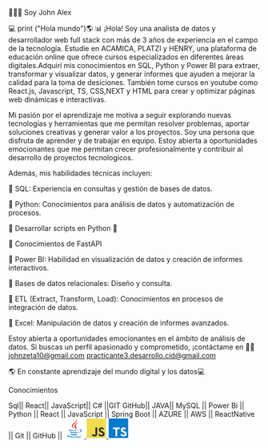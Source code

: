  👋👩‍💻 Soy John Alex 


💻 print ("Hola mundo")🌎 📊 ¡Hola! Soy una analista de datos y desarrollador web full stack con más de 3 años de experiencia en el campo de la tecnología. Estudie en ACAMICA, PLATZI y HENRY, una plataforma de educación online que ofrece cursos especializados en diferentes áreas digitales.Adquirí mis conocimientos en SQL, Python y Power BI para extraer, transformar y visualizar datos, y generar informes que ayuden a mejorar la calidad para la toma de desiciones. También tome cursos en youtube como React.js, Javascript, TS, CSS,NEXT y HTML para crear y optimizar páginas web dinámicas e interactivas.


Mi pasión por el aprendizaje me motiva a seguir explorando nuevas tecnologías y herramientas que me permitan resolver problemas, aportar soluciones creativas y generar valor a los proyectos. Soy una persona que disfruta de aprender y de trabajar en equipo. Estoy abierta a oportunidades emocionantes que me permitan crecer profesionalmente y contribuir al desarrollo de proyectos tecnologicos.

Además, mis habilidades técnicas incluyen:

📌 SQL: Experiencia en consultas y gestión de bases de datos.

📌 Python: Conocimientos para análisis de datos y automatización de procesos.

📌 Desarrollar scripts en Python 🐍

📌 Conocimientos de FastAPI

📌 Power BI: Habilidad en visualización de datos y creación de informes interactivos.

📌 Bases de datos relacionales: Diseño y consulta.

📌 ETL (Extract, Transform, Load): Conocimientos en procesos de integración de datos.

📌 Excel: Manipulación de datos y creación de informes avanzados.


Estoy abierta a oportunidades emocionantes en el ámbito de análisis de datos. Si buscas un perfil apasionado y comprometido, ¡contáctame en 📌📩 johnzeta10@gmail.com practicante3.desarrollo.cid@gmail.com

🌎 En constante aprendizaje del mundo digital y los datos💻


Conocimientos

Sql|| React|| JavaScript|| C# ||GIT GitHub|| JAVA|| MySQL || Power Bi || Python || React || JavaScript || Spring Boot || AZURE || AWS || ReactNative || Git || GitHub ||
<a href="https://www.java.com" target="_blank" rel="noreferrer"> <img src="https://raw.githubusercontent.com/devicons/devicon/master/icons/java/java-original.svg" alt="java" width="40" height="40"/> </a> <a href="https://developer.mozilla.org/en-US/docs/Web/JavaScript" target="_blank" rel="noreferrer"> <img src="https://raw.githubusercontent.com/devicons/devicon/master/icons/javascript/javascript-original.svg" alt="javascript" width="40" height="40"/> </a> <a href="https://www.typescriptlang.org/" target="_blank" rel="noreferrer"> <img src="https://raw.githubusercontent.com/devicons/devicon/master/icons/typescript/typescript-original.svg" alt="typescript" width="40" height="40"/> </a> </p>
